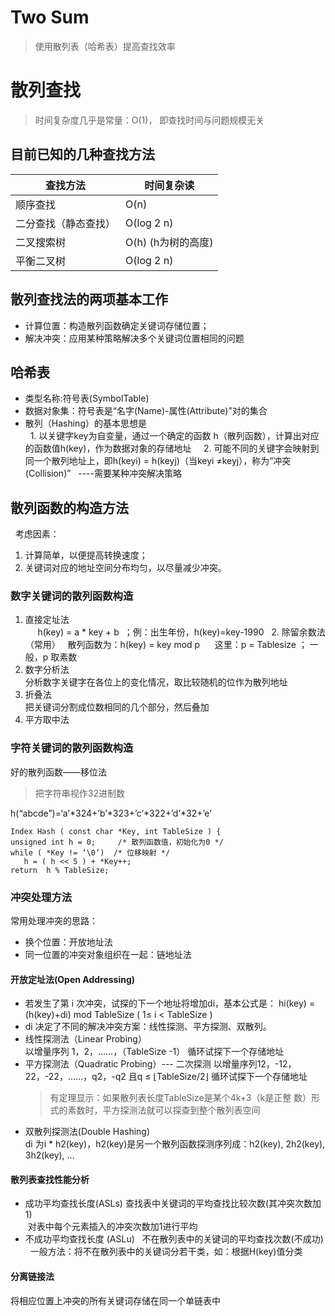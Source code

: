 Two Sum
=======
>使用散列表（哈希表）提高查找效率  
# 散列查找  
>时间复杂度几乎是常量：O(1)， 即查找时间与问题规模无关
## 目前已知的几种查找方法  

|查找方法|时间复杂读|
|----|----|
|顺序查找|O(n)|
|二分查找（静态查找）|O(log 2 n)|
|二叉搜索树|O(h) (h为树的高度)|
|平衡二叉树|O(log 2 n)|

## 散列查找法的两项基本工作
   * 计算位置：构造散列函数确定关键词存储位置； 
   * 解决冲突：应用某种策略解决多个关键词位置相同的问题 
## 哈希表
   * 类型名称:符号表(SymbolTable)  
   * 数据对象集：符号表是“名字(Name)-属性(Attribute)”对的集合  
   * 散列（Hashing）的基本思想是  
   1. 以关键字key为自变量，通过一个确定的函数 h（散列函数），计算出对应的函数值h(key)，作为数据对象的存储地址  
   2. 可能不同的关键字会映射到同一个散列地址上，即h(keyi) = h(keyj)（当keyi ≠keyj），称为“冲突(Collision)”    ----需要某种冲突解决策略 
## 散列函数的构造方法  
   考虑因素：  
   1. 计算简单，以便提高转换速度； 
   2. 关键词对应的地址空间分布均匀，以尽量减少冲突。  
   
### 数字关键词的散列函数构造  
   1. 直接定址法  
      h(key) = a * key + b  ；例：出生年份，h(key)=key-1990 
   2. 除留余数法（常用）  
      散列函数为：h(key) = key mod p
      这里：p = Tablesize ； 一般，p 取素数 
   3. 数字分析法  
      分析数字关键字在各位上的变化情况，取比较随机的位作为散列地址  
   4. 折叠法  
      把关键词分割成位数相同的几个部分，然后叠加  
   5. 平方取中法  
### 字符关键词的散列函数构造  
好的散列函数——移位法  
>把字符串视作32进制数  
   
h(“abcde”)=‘a’*324+’b’*323+’c’*322+’d’*32+’e’  
   
```
Index Hash ( const char *Key, int TableSize ) {        
unsigned int h = 0;     /* 散列函数值，初始化为0 */     
while ( *Key != ‘\0’)  /* 位移映射 */        
   h = ( h << 5 ) + *Key++;     
return  h % TableSize; 
```  
### 冲突处理方法
常用处理冲突的思路：   
* 换个位置：开放地址法  
* 同一位置的冲突对象组织在一起：链地址法  
#### 开放定址法(Open Addressing)  
* 若发生了第 i 次冲突，试探的下一个地址将增加di，基本公式是： hi(key) = (h(key)+di) mod TableSize     ( 1≤ i < TableSize )   
* di 决定了不同的解决冲突方案：线性探测、平方探测、双散列。
* 线性探测法（Linear Probing）  
  以增量序列 1，2，……，（TableSize -1） 循环试探下一个存储地址  
* 平方探测法（Quadratic Probing）--- 二次探测
  以增量序列12，-12，22，-22，……，q2，-q2 且q ≤ ⌊TableSize/2⌋ 循环试探下一个存储地址
  >有定理显示：如果散列表长度TableSize是某个4k+3（k是正整 数）形式的素数时，平方探测法就可以探查到整个散列表空间
* 双散列探测法(Double Hashing)  
   di 为i * h2(key)，h2(key)是另一个散列函数探测序列成：h2(key), 2h2(key), 3h2(key), ...
#### 散列表查找性能分析  
* 成功平均查找长度(ASLs) 
  查找表中关键词的平均查找比较次数(其冲突次数加1)  
  对表中每个元素插入的冲突次数加1进行平均  
* 不成功平均查找长度 (ASLu) 
   不在散列表中的关键词的平均查找次数(不成功)  
   一般方法：将不在散列表中的关键词分若干类，如：根据H(key)值分类 
#### 分离链接法  
将相应位置上冲突的所有关键词存储在同一个单链表中 
